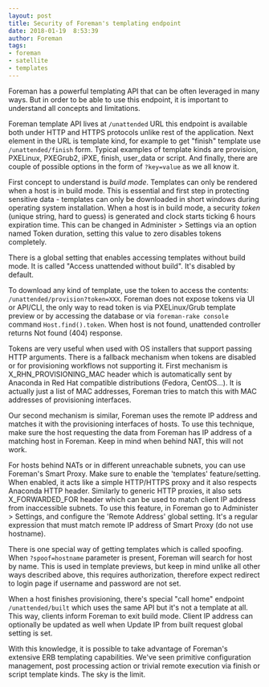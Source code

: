 ```yaml
---
layout: post
title: Security of Foreman's templating endpoint
date: 2018-01-19  8:53:39
author: Foreman
tags:
- foreman
- satellite
- templates
---
```


Foreman has a powerful templating API that can be often leveraged in many ways. But in order to be able to use this endpoint, it is important to understand all concepts and limitations.

<!--more-->

Foreman template API lives at `/unattended` URL this endpoint is available both under HTTP and HTTPS protocols unlike rest of the application. Next element in the URL is template kind, for example to get "finish" template use `/unattended/finish` form. Typical examples of template kinds are provision, PXELinux, PXEGrub2, iPXE, finish, user_data or script. And finally, there are couple of possible options in the form of `?key=value` as we all know it.

First concept to understand is _build mode_. Templates can only be rendered when a host is in build mode. This is essential and first step in protecting sensitive data - templates can only be downloaded in short windows during operating system installation. When a host is in build mode, a security _token_ (unique string, hard to guess) is generated and clock starts ticking 6 hours expiration time. This can be changed in Administer > Settings via an option named Token duration, setting this value to zero disables tokens completely.

There is a global setting that enables accessing templates without build mode. It is called "Access unattended without build". It's disabled by default.

To download any kind of template, use the token to access the contents: `/unattended/provision?token=XXX`. Foreman does not expose tokens via UI or API/CLI, the only way to read token is via PXELinux/Grub template preview or by accessing the database or via `foreman-rake console` command `Host.find().token`. When host is not found, unattended controller returns Not found (404) response.

Tokens are very useful when used with OS installers that support passing HTTP arguments. There is a fallback mechanism when tokens are disabled or for provisioning workflows not supporting it. First mechanism is X_RHN_PROVISIONING_MAC header which is automatically sent by Anaconda in Red Hat compatible distributions (Fedora, CentOS...). It is actually just a list of MAC addresses, Foreman tries to match this with MAC addresses of provisioning interfaces.

Our second mechanism is similar, Foreman uses the remote IP address and matches it with the provisioning interfaces of hosts. To use this technique, make sure the host requesting the data from Foreman has IP address of a matching host in Foreman. Keep in mind when behind NAT, this will not work.

For hosts behind NATs or in different unreachable subnets, you can use Foreman's Smart Proxy. Make sure to enable the 'templates' feature/setting. When enabled, it acts like a simple HTTP/HTTPS proxy and it also respects Anaconda HTTP header. Similarly to generic HTTP proxies, it also sets X_FORWARDED_FOR header which can be used to match client IP address from inaccessible subnets. To use this feature, in Foreman go to Administer > Settings, and configure the 'Remote Address' global setting. It's a regular expression that must match remote IP address of Smart Proxy (do not use hostname).

There is one special way of getting templates which is called spoofing. When `?spoof=hostname` parameter is present, Foreman will search for host by name. This is used in template previews, but keep in mind unlike all other ways described above, this requires authorization, therefore expect redirect to login page if username and password are not set.

When a host finishes provisioning, there's special "call home" endpoint `/unattended/built` which uses the same API but it's not a template at all. This way, clients inform Foreman to exit build mode. Client IP address can optionally be updated as well when Update IP from built request global setting is set.

With this knowledge, it is possible to take advantage of Foreman's extensive ERB templating capabilities. We've seen primitive configuration management, post processing action or trivial remote execution via finish or script template kinds. The sky is the limit.
